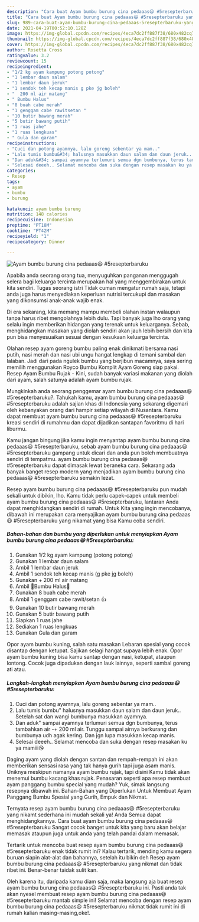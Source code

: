 ```yaml
---
description: "Cara buat Ayam bumbu burung cina pedaaas😃 #5resepterbaruku yang lezat Untuk Jualan"
title: "Cara buat Ayam bumbu burung cina pedaaas😃 #5resepterbaruku yang lezat Untuk Jualan"
slug: 989-cara-buat-ayam-bumbu-burung-cina-pedaaas-5resepterbaruku-yang-lezat-untuk-jualan
date: 2021-04-19T00:52:10.128Z
image: https://img-global.cpcdn.com/recipes/4eca7dc2ff887f38/680x482cq70/ayam-bumbu-burung-cina-pedaaas😃-5resepterbaruku-foto-resep-utama.jpg
thumbnail: https://img-global.cpcdn.com/recipes/4eca7dc2ff887f38/680x482cq70/ayam-bumbu-burung-cina-pedaaas😃-5resepterbaruku-foto-resep-utama.jpg
cover: https://img-global.cpcdn.com/recipes/4eca7dc2ff887f38/680x482cq70/ayam-bumbu-burung-cina-pedaaas😃-5resepterbaruku-foto-resep-utama.jpg
author: Rosetta Cross
ratingvalue: 3.2
reviewcount: 15
recipeingredient:
- "1/2 kg ayam kampung potong potong"
- "1 lembar daun salam"
- "1 lembar daun jeruk"
- "1 sendok teh kecap manis g pke jg boleh"
- "  200 ml air matang"
- " Bumbu Halus"
- "8 buah cabe merah"
- "1 genggam cabe rawitsetan "
- "10 butir bawang merah"
- "5 butir bawang putih"
- "1 ruas jahe"
- "1 ruas lengkuas"
- " Gula dan garam"
recipeinstructions:
- "Cuci dan potong ayamnya, lalu goreng sebentar ya mam.."
- "Lalu tumis bumbu&#34; halusnya masukkan daun salam dan daun jeruk.. Setelah sat dan wangi bumbunya masukkan ayamnya."
- "Dan aduk&#34; sampai ayamnya terlumuri semua dgn bumbunya, terus tambahkan air -+ 200 ml air. Tunggu sampai airnya berkurang dan bumbunya udh agak kering. Dan jgn lupa masukkan kecap manis."
- "Selesai deeeh.. Selamat mencoba dan suka dengan resep masakan ku ya mamiii😘"
categories:
- Resep
tags:
- ayam
- bumbu
- burung

katakunci: ayam bumbu burung 
nutrition: 148 calories
recipecuisine: Indonesian
preptime: "PT18M"
cooktime: "PT42M"
recipeyield: "1"
recipecategory: Dinner

---
```



![Ayam bumbu burung cina pedaaas😃 #5resepterbaruku](https://img-global.cpcdn.com/recipes/4eca7dc2ff887f38/680x482cq70/ayam-bumbu-burung-cina-pedaaas😃-5resepterbaruku-foto-resep-utama.jpg)

Apabila anda seorang orang tua, menyuguhkan panganan menggugah selera bagi keluarga tercinta merupakan hal yang menggembirakan untuk kita sendiri. Tugas seorang istri Tidak cuman mengatur rumah saja, tetapi anda juga harus menyediakan keperluan nutrisi tercukupi dan masakan yang dikonsumsi anak-anak wajib enak.

Di era  sekarang, kita memang mampu membeli olahan instan walaupun tanpa harus ribet mengolahnya lebih dulu. Tapi banyak juga lho orang yang selalu ingin memberikan hidangan yang terenak untuk keluarganya. Sebab, menghidangkan masakan yang diolah sendiri akan jauh lebih bersih dan kita pun bisa menyesuaikan sesuai dengan kesukaan keluarga tercinta. 

Olahan resep ayam goreng bumbu paling enak dinikmati bersama nasi putih, nasi merah dan nasi ubi ungu hangat lengkap di temani sambal dan lalaban. Jadi dari pada ngulek bumbu yang berjibun macamnya, saya sering memilih menggunakan Royco Bumbu Komplit Ayam Goreng siap pakai. Resep Ayam Bumbu Rujak - Kini, sudah banyak variasi makanan yang diolah dari ayam, salah satunya adalah ayam bumbu rujak.

Mungkinkah anda seorang penggemar ayam bumbu burung cina pedaaas😃 #5resepterbaruku?. Tahukah kamu, ayam bumbu burung cina pedaaas😃 #5resepterbaruku adalah sajian khas di Indonesia yang sekarang digemari oleh kebanyakan orang dari hampir setiap wilayah di Nusantara. Kamu dapat membuat ayam bumbu burung cina pedaaas😃 #5resepterbaruku kreasi sendiri di rumahmu dan dapat dijadikan santapan favoritmu di hari liburmu.

Kamu jangan bingung jika kamu ingin menyantap ayam bumbu burung cina pedaaas😃 #5resepterbaruku, sebab ayam bumbu burung cina pedaaas😃 #5resepterbaruku gampang untuk dicari dan anda pun boleh membuatnya sendiri di tempatmu. ayam bumbu burung cina pedaaas😃 #5resepterbaruku dapat dimasak lewat beraneka cara. Sekarang ada banyak banget resep modern yang menjadikan ayam bumbu burung cina pedaaas😃 #5resepterbaruku semakin lezat.

Resep ayam bumbu burung cina pedaaas😃 #5resepterbaruku pun mudah sekali untuk dibikin, lho. Kamu tidak perlu capek-capek untuk membeli ayam bumbu burung cina pedaaas😃 #5resepterbaruku, lantaran Anda dapat menghidangkan sendiri di rumah. Untuk Kita yang ingin mencobanya, dibawah ini merupakan cara menyajikan ayam bumbu burung cina pedaaas😃 #5resepterbaruku yang nikamat yang bisa Kamu coba sendiri.

<!--inarticleads1-->

##### Bahan-bahan dan bumbu yang diperlukan untuk menyiapkan Ayam bumbu burung cina pedaaas😃 #5resepterbaruku:

1. Gunakan 1/2 kg ayam kampung (potong potong)
1. Gunakan 1 lembar daun salam
1. Ambil 1 lembar daun jeruk
1. Ambil 1 sendok teh kecap manis (g pke jg boleh)
1. Gunakan  + 200 ml air matang
1. Ambil  💖Bumbu Halus💖
1. Gunakan 8 buah cabe merah
1. Ambil 1 genggam cabe rawit/setan 👍
1. Gunakan 10 butir bawang merah
1. Gunakan 5 butir bawang putih
1. Siapkan 1 ruas jahe
1. Sediakan 1 ruas lengkuas
1. Gunakan  Gula dan garam


Opor ayam bumbu kuning, salah satu masakan Lebaran spesial yang cocok disantap dengan ketupat. Sajikan selagi hangat supaya lebih enak. Opor ayam bumbu kuning bisa kamu santap dengan nasi, ketupat, ataupun lontong. Cocok juga dipadukan dengan lauk lainnya, seperti sambal goreng ati atau. 

<!--inarticleads2-->

##### Langkah-langkah menyiapkan Ayam bumbu burung cina pedaaas😃 #5resepterbaruku:

1. Cuci dan potong ayamnya, lalu goreng sebentar ya mam..
1. Lalu tumis bumbu&#34; halusnya masukkan daun salam dan daun jeruk.. Setelah sat dan wangi bumbunya masukkan ayamnya.
1. Dan aduk&#34; sampai ayamnya terlumuri semua dgn bumbunya, terus tambahkan air -+ 200 ml air. Tunggu sampai airnya berkurang dan bumbunya udh agak kering. Dan jgn lupa masukkan kecap manis.
1. Selesai deeeh.. Selamat mencoba dan suka dengan resep masakan ku ya mamiii😘


Daging ayam yang diolah dengan santan dan rempah-rempah ini akan memberikan sensasi rasa yang tak hanya gurih tapi juga asam manis. Uniknya meskipun namanya ayam bumbu rujak, tapi disini Kamu tidak akan menemui bumbu kacang khas rujak. Penasaran seperti apa resep membuat ayam panggang bumbu special yang mudah? Yuk, simak langsung resepnya dibawah ini. Bahan-Bahan yang Diperlukan Untuk Membuat Ayam Panggang Bumbu Spesial yang Gurih, Empuk dan Nikmat. 

Ternyata resep ayam bumbu burung cina pedaaas😃 #5resepterbaruku yang nikamt sederhana ini mudah sekali ya! Anda Semua dapat menghidangkannya. Cara buat ayam bumbu burung cina pedaaas😃 #5resepterbaruku Sangat cocok banget untuk kita yang baru akan belajar memasak ataupun juga untuk anda yang telah pandai dalam memasak.

Tertarik untuk mencoba buat resep ayam bumbu burung cina pedaaas😃 #5resepterbaruku enak tidak rumit ini? Kalau tertarik, mending kamu segera buruan siapin alat-alat dan bahannya, setelah itu bikin deh Resep ayam bumbu burung cina pedaaas😃 #5resepterbaruku yang nikmat dan tidak ribet ini. Benar-benar taidak sulit kan. 

Oleh karena itu, daripada kamu diam saja, maka langsung aja buat resep ayam bumbu burung cina pedaaas😃 #5resepterbaruku ini. Pasti anda tak akan nyesel membuat resep ayam bumbu burung cina pedaaas😃 #5resepterbaruku mantab simple ini! Selamat mencoba dengan resep ayam bumbu burung cina pedaaas😃 #5resepterbaruku nikmat tidak rumit ini di rumah kalian masing-masing,oke!.

